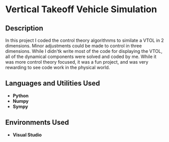 <h1>Vertical Takeoff Vehicle Simulation</h1>


<h2>Description</h2>
In this project I coded the control theory algorithnms to similate a VTOL in 2 dimensions.  Minor adjustments could be made to control in three dimensions.  While I didn'tk write most of the code for displaying the VTOL, all of the dynamical components were solved and coded by me.  While it was more control theory focused, it was a fun project, and was very rewarding to see code work in the physical world.
<br />


<h2>Languages and Utilities Used</h2>

- <b>Python</b>
- <b>Numpy</b>
- <b>Sympy</b>

<h2>Environments Used </h2>

- <b>Visual Studio</b>
